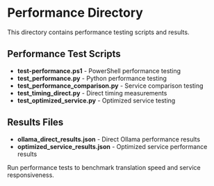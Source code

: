 # Performance Directory

This directory contains performance testing scripts and results.

## Performance Test Scripts
- **test-performance.ps1** - PowerShell performance testing
- **test_performance.py** - Python performance testing
- **test_performance_comparison.py** - Service comparison testing
- **test_timing_direct.py** - Direct timing measurements
- **test_optimized_service.py** - Optimized service testing

## Results Files
- **ollama_direct_results.json** - Direct Ollama performance results
- **optimized_service_results.json** - Optimized service performance results

Run performance tests to benchmark translation speed and service responsiveness.

